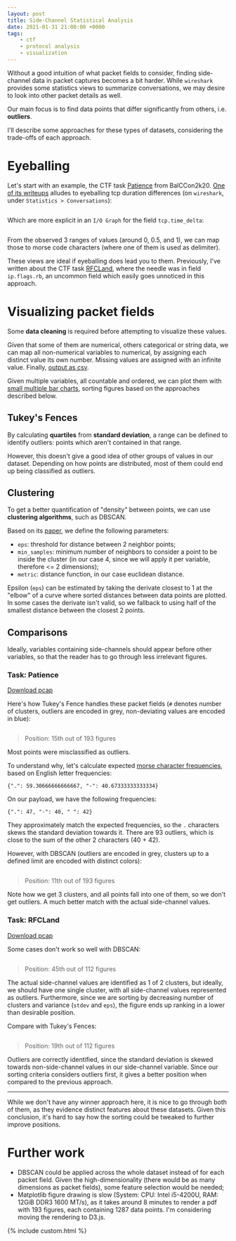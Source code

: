 ```yaml
---
layout: post
title: Side-Channel Statistical Analysis
date: 2021-01-31 21:00:00 +0000
tags:
    - ctf
    - protocol analysis
    - visualization
---
```


Without a good intuition of what packet fields to consider, finding side-channel data in packet captures becomes a bit harder. While `wireshark` provides some statistics views to summarize conversations, we may desire to look into other packet details as well.

Our main focus is to find data points that differ significantly from others, i.e. **outliers**.

I'll describe some approaches for these types of datasets, considering the trade-offs of each approach.

# Eyeballing

Let's start with an example, the CTF task [Patience](https://ctftime.org/writeup/24019) from BalCCon2k20. [One of its writeups](https://ajdin.io/posts/ctf-balccon-2020/#forensicspatience) alludes to eyeballing tcp duration differences (on `wireshark`, under `Statistics > Conversations`):

<div class="c-container-center">
    <img src="{{site.url}}{{site.baseurl}}/assets/img/side-channels/conversations.png" alt=""/>
</div>

Which are more explicit in an `I/O Graph` for the field `tcp.time_delta`:

<div class="c-container-center">
    <img src="{{site.url}}{{site.baseurl}}/assets/img/side-channels/io_graph.png" alt=""/>
</div>

From the observed 3 ranges of values (around 0, 0.5, and 1), we can map those to morse code characters (where one of them is used as delimiter).

These views are ideal if eyeballing does lead you to them. Previously, I've written about the CTF task [RFCLand](https://nevesnunes.github.io/blog/2020/07/20/CTF-Writeup-UIUCTF-2020-RFCland.html), where the needle was in field `ip.flags.rb`, an uncommon field which easily goes unnoticed in this approach.

# Visualizing packet fields

Some **data cleaning** is required before attempting to visualize these values.

Given that some of them are numerical, others categorical or string data, we can map all non-numerical variables to numerical, by assigning each distinct value its own number. Missing values are assigned with an infinite value. Finally, [output as csv](https://github.com/nevesnunes/env/blob/master/common/code/snippets/pcap/packets_to_csv.py).

Given multiple variables, all countable and ordered, we can plot them with [small multiple bar charts](https://github.com/nevesnunes/aggregables/blob/master/captures/matplotlib/multiple_bar.py), sorting figures based on the approaches described below.

## Tukey's Fences

By calculating **quartiles** from **standard deviation**, a range can be defined to identify outliers: points which aren't contained in that range.

However, this doesn't give a good idea of other groups of values in our dataset. Depending on how points are distributed, most of them could end up being classified as outliers.

## Clustering

To get a better quantification of "density" between points, we can use **clustering algorithms**, such as DBSCAN.

Based on its [paper](http://www2.cs.uh.edu/~ceick/7363/Papers/dbscan.pdf), we define the following parameters:

- `eps`: threshold for distance between 2 neighbor points;
- `min_samples`: minimum number of neighbors to consider a point to be inside the cluster (in our case 4, since we will apply it per variable, therefore <= 2 dimensions);
- `metric`: distance function, in our case euclidean distance.

Epsilon (`eps`) can be estimated by taking the derivate closest to 1 at the "elbow" of a curve where sorted distances between data points are plotted. In some cases the derivate isn't valid, so we fallback to using half of the smallest distance between the closest 2 points.

## Comparisons

Ideally, variables containing side-channels should appear before other variables, so that the reader has to go through less irrelevant figures.

### Task: Patience

[Download pcap]({{site.url}}{{site.baseurl}}/assets/writeups/BalCCon2k20/patience.pcap)

Here's how Tukey's Fence handles these packet fields (`#` denotes number of clusters, outliers are encoded in grey, non-deviating values are encoded in blue):

<div class="c-container-center">
    <img src="{{site.url}}{{site.baseurl}}/assets/img/side-channels/patience-tukey.png" alt=""/>
</div>

> Position: 15th out of 193 figures

Most points were misclassified as outliers.

To understand why, let's calculate expected [morse character frequencies](https://github.com/nevesnunes/env/blob/master/common/code/snippets/encodings/morse_letter_frequency.py), based on English letter frequencies:

```
{".": 59.30666666666667, "-": 40.67333333333334}
```

On our payload, we have the following frequencies:

```
{".": 47, "-": 40, " ": 42}
```

They approximately match the expected frequencies, so the `.` characters skews the standard deviation towards it. There are 93 outliers, which is close to the sum of the other 2 characters (40 + 42).

However, with DBSCAN (outliers are encoded in grey, clusters up to a defined limit are encoded with distinct colors):

<div class="c-container-center">
    <img src="{{site.url}}{{site.baseurl}}/assets/img/side-channels/patience-dbscan.png" alt=""/>
</div>

> Position: 11th out of 193 figures

Note how we get 3 clusters, and all points fall into one of them, so we don't get outliers. A much better match with the actual side-channel values.

### Task: RFCLand

[Download pcap]({{site.url}}{{site.baseurl}}/assets/writeups/UIUCTF2020/challenge.pcap)

Some cases don't work so well with DBSCAN:

<div class="c-container-center">
    <img src="{{site.url}}{{site.baseurl}}/assets/img/side-channels/rfcland-dbscan.png" alt=""/>
</div>

> Position: 45th out of 112 figures

The actual side-channel values are identified as 1 of 2 clusters, but ideally, we should have one single cluster, with all side-channel values represented as outliers. Furthermore, since we are sorting by decreasing number of clusters and variance (`stdev` and `eps`), the figure ends up ranking in a lower than desirable position.

Compare with Tukey's Fences:

<div class="c-container-center">
    <img src="{{site.url}}{{site.baseurl}}/assets/img/side-channels/rfcland-tukey.png" alt=""/>
</div>

> Position: 19th out of 112 figures

Outliers are correctly identified, since the standard deviation is skewed towards non-side-channel values in our side-channel variable. Since our sorting criteria considers outliers first, it gives a better position when compared to the previous approach.

---

While we don't have any winner approach here, it is nice to go through both of them, as they evidence distinct features about these datasets. Given this conclusion, it's hard to say how the sorting could be tweaked to further improve positions.

# Further work

- DBSCAN could be applied across the whole dataset instead of for each packet field. Given the high-dimensionality (there would be as many dimensions as packet fields), some feature selection would be needed;
- Matplotlib figure drawing is slow (System: CPU: Intel i5-4200U, RAM: 12GiB DDR3 1600 MT/s), as it takes around 8 minutes to render a pdf with 193 figures, each containing 1287 data points. I'm considering moving the rendering to D3.js.

{% include custom.html %}
